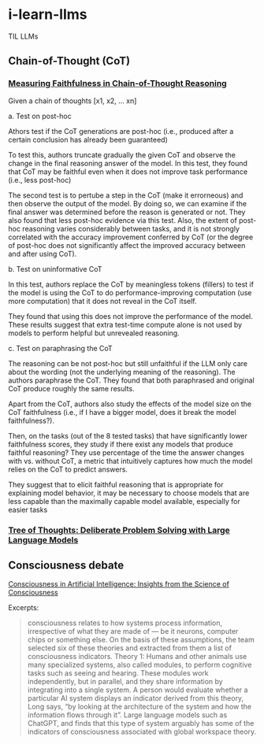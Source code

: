 # i-learn-llms
TIL LLMs

## Chain-of-Thought (CoT)

### [Measuring Faithfulness in Chain-of-Thought Reasoning](https://arxiv.org/abs/2307.13702)

Given a chain of thoughts [x1, x2, ... xn]

a. Test on post-hoc

Athors test if the CoT generations are post-hoc (i.e., produced after a certain conclusion has
already been guaranteed)

To test this, authors truncate gradually the given CoT and observe the change in the final reasoning answer of the model.
In this test, they found that CoT may be
faithful even when it does not improve task performance (i.e., less post-hoc)

The second test is to pertube a step in the CoT (make it errorneous) and then observe the output of the model. By doing so, we can examine if the final answer was determined before the reason is generated or not.
They also found that less post-hoc evidence via this test.
Also, the extent of post-hoc reasoning varies considerably between tasks, and it is not strongly correlated with the
accuracy improvement conferred by CoT (or the degree of post-hoc does not significantly affect the improved accuracy between and after using CoT).

b. Test on uninformative CoT

In this test, authors replace the CoT by meaningless tokens (fillers) to test if the model is using the CoT to do performance-improving computation (use more computation) that it does not reveal in the CoT itself.

They found that using this does not improve the performance of the model.
These results suggest that extra test-time compute alone is not used by models to
perform helpful but unrevealed reasoning.

c. Test on paraphrasing the CoT

The reasoning can be not post-hoc but still unfaithful if the LLM only care about the wording (not the underlying meaning of the reasoning). 
The authors paraphrase the CoT. 
They found that both paraphrased and original CoT produce roughly the same results.

Apart from the CoT, authors also study the effects of the model size on the CoT faithfulness (i.e., if I have a bigger model, does it break the model faithfulness?).

Then, on the tasks (out of the 8 tested tasks) that have significantly lower faithfulness scores, they study if there exist any models that produce faithful reasoning?
They use percentage of the time the answer changes with vs. without CoT, a metric that intuitively captures how much the model relies on the CoT to predict answers.

They suggest that to elicit faithful reasoning that is appropriate for explaining model behavior, it may be necessary to choose models that are less capable than the maximally capable
model available, especially for easier tasks

### [Tree of Thoughts: Deliberate Problem Solving with Large Language Models](https://arxiv.org/abs/2305.10601)

## Consciousness debate

[Consciousness in Artificial Intelligence: Insights from the Science of Consciousness](https://www.nature.com/articles/d41586-023-02684-5)

Excerpts:

> consciousness relates to how systems process information, irrespective of what they are made of — be it neurons, computer chips or something else.
> On the basis of these assumptions, the team selected six of these theories and extracted from them a list of consciousness indicators.
> Theory 1: Humans and other animals use many specialized systems, also called modules, to perform cognitive tasks such as seeing and hearing. These modules work independently, but in parallel, and they share information by integrating into a single system. A person would evaluate whether a particular AI system displays an indicator derived from this theory, Long says, “by looking at the architecture of the system and how the information flows through it”.
> Large language models such as ChatGPT, and finds that this type of system arguably has some of the indicators of consciousness associated with global workspace theory.


